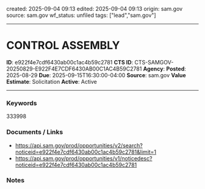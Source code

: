 created: 2025-09-04 09:13
edited: 2025-09-04 09:13
origin: sam.gov
source: sam.gov
wf_status: unfiled
tags: ["lead","sam.gov"]

---

# CONTROL ASSEMBLY

**ID**: e922f4e7cdf6430ab00c1ac4b59c2781
**CTS ID**: CTS-SAMGOV-20250829-E922F4E7CDF6430AB00C1AC4B59C2781
**Agency**: 
**Posted**: 2025-08-29
**Due**: 2025-09-15T16:30:00-04:00
**Source**: sam.gov
**Value Estimate**: Solicitation
**Active**: Active

---

### Keywords
333998

### Documents / Links
- <https://api.sam.gov/prod/opportunities/v2/search?noticeid=e922f4e7cdf6430ab00c1ac4b59c2781&limit=1>
- <https://api.sam.gov/prod/opportunities/v1/noticedesc?noticeid=e922f4e7cdf6430ab00c1ac4b59c2781>

### Notes


